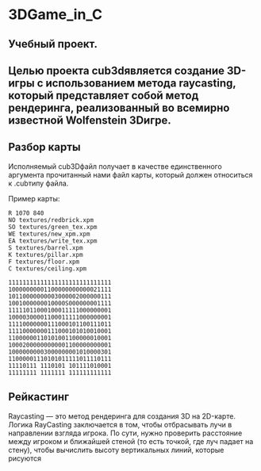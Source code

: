 # 3DGame_in_C
## Учебный проект.
## Целью проекта cub3dявляется создание 3D-игры с использованием метода raycasting, который представляет собой метод рендеринга, реализованный во всемирно известной Wolfenstein 3Dигре.

## Разбор карты
Исполняемый cub3Dфайл получает в качестве единственного аргумента прочитанный нами файл карты, который должен относиться к .cubтипу файла.

Пример карты:
```
R 1070 840
NO textures/redbrick.xpm
SO textures/green_tex.xpm
WE textures/new_xpm.xpm
EA textures/write_tex.xpm
S textures/barrel.xpm
K textures/pillar.xpm
F textures/floor.xpm
C textures/ceiling.xpm

11111111111111111111111111111
10000000001100000000000021111
10110000000003000002000000111
1001000000010000S000000001111
11111011000100011111000000001
10000300001100011111000000001
11110000000111000101100111011
11110000000111000101010010001
11000000110101001100000010001
10002000000000001100000000001
10000000003000000001010000301
11000001110101011111011110111
11110111 1110101 101111010001
11111111 1111111 111111111111
```

## Рейкастинг
Raycasting — это метод рендеринга для создания 3D на 2D-карте. Логика RayCasting заключается в том, чтобы отбрасывать лучи в направлении взгляда игрока. По сути, нужно проверить расстояние между игроком и ближайшей стеной (то есть точкой, где луч падает на стену), чтобы вычислить высоту вертикальных линий, которые рисуются

